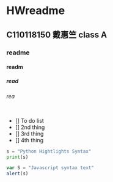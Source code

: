 # HWreadme
## C110118150 戴惠竺 class A
### readme
#### readm
##### read
###### rea

![]()

- [] To do list
- [] 2nd thing
- [] 3rd thing
- [] 4th thing

```python
s = "Python Hightlights Syntax"
print(s)
```

```js
var S = "Javascript syntax text"
alert(s)
```

